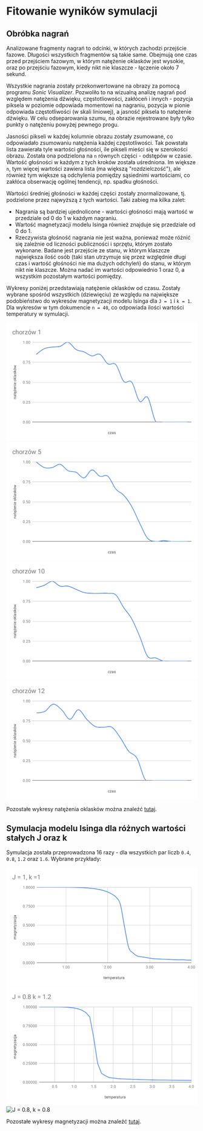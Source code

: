


# Fitowanie wyników symulacji

## Obróbka nagrań

Analizowane fragmenty nagrań to odcinki, w których zachodzi przejście fazowe.
Długości wszystkich fragmentów są takie same. Obejmują one czas przed przejściem fazowym,
w którym natężenie oklasków jest wysokie, oraz po przejściu fazowym,
kiedy nikt nie klaszcze - łączenie około 7 sekund.

Wszystkie nagrania zostały przekonwertowane na obrazy za pomocą programu *Sonic Visualizer*.
Pozwoliło to na wizualną analizę nagrań pod względem natężenia dźwięku, częstotliowości,
zakłóceń i innych - pozycja piksela w poziomie odpowiada momentowi na nagraniu,
pozycja w pionie odpowiada częstotliwości (w skali liniowej), a jasność piksela
to natężenie dźwięku. W celu odseparowania szumu, na obrazie rejestrowane były
tylko punkty o natężeniu powyżej pewnego progu.

Jasności pikseli w każdej kolumnie obrazu zostały zsumowane, co odpowiadało
zsumowaniu natężenia każdej częstotliwości. Tak powstała lista zawierała tyle
wartości głośności, ile pikseli mieści się w szerokości obrazu. Została ona
podzielona na `n` równych części - odstępów w czasie. Wartość głośności w każdym
z tych kroków została uśredniona. Im większe `n`, tym więcej wartości zawiera lista
(ma większą "rozdzielczość"), ale również tym większe są odchylenia pomiędzy sąsiednimi wartościami,
co zakłóca obserwację ogólnej tendencji, np. spadku głośności.

Wartości średniej głośności w każdej części zostały znormalizowane, tj. podzielone
przez najwyższą z tych wartości. Taki zabieg ma kilka zalet:

* Nagrania są bardziej ujednolicone - wartości głośności mają wartość w przedziale
  od 0 do 1 w każdym nagraniu.
* Wartość magnetyzacji modelu Isinga również znajduje się przedziale od 0 do 1.
* Rzeczywista głośność nagrania nie jest ważna, ponieważ może różnić się zależnie od liczności
  publiczności i sprzętu, którym zostało wykonane. Badane jest przejście ze stanu, w którym
  klaszcze największa ilość osób (taki stan utrzymuje się przez względnie długi czas i wartość
  głośności nie ma dużych odchyleń) do stanu, w którym nikt nie klaszcze. Można
  nadać im wartości odpowiednio 1 oraz 0, a wszystkim pozostałym wartości pomiędzy.

Wykresy poniżej przedstawiają natężenie oklasków od czasu. Zostały wybrane
spośród wszystkich (dziewięciu) ze względu na największe podobieństwo do wykresów
magnetyzacji modelu Isinga dla `J = 1` i `k = 1`. Dla wykresów w tym dokumencie
`n = 40`, co odpowiada ilości wartości temperatury w symulacji.

![Chorzów 1](https://github.com/micouy/ising/blob/master/charts/chorzow-1.svg)
![Chorzów 5](https://github.com/micouy/ising/blob/master/charts/chorzow-5.svg)
![Chorzów 10](https://github.com/micouy/ising/blob/master/charts/chorzow-10.svg)
![Chorzów 12](https://github.com/micouy/ising/blob/master/charts/chorzow-12.svg)

Pozostałe wykresy natężenia oklasków można znaleźć [tutaj](https://docs.google.com/spreadsheets/d/1Xhf7dJrlBedGPSxnQW9vLhacw0Nkq-SSAyWvmPWIYgg/edit?usp=sharing).


## Symulacja modelu Isinga dla różnych wartości stałych J oraz k

Symulacja została przeprowadzona 16 razy - dla wszystkich par liczb `0.4`, `0.8`,
`1.2` oraz `1.6`. Wybrane przykłady:

![J = 1, k = 1](https://github.com/micouy/ising/blob/master/charts/simulation-J=1-k=1.svg)
![J = 0.8, k = 1.2](https://github.com/micouy/ising/blob/master/charts/simulation-J=0.8-k=1.2.svg)
![J = 0.8, k = 0.8](https://github.com/micouy/ising/blob/master/charts/simulation-J=0.8-k=0.8.svgg)

Pozostałe wykresy magnetyzacji można znaleźć [tutaj](https://docs.google.com/spreadsheets/d/1doEWrnUNG1x7ro2eZrDH0M4yujCCvIWKe5AvqXeMVAI/edit?usp=sharing).
